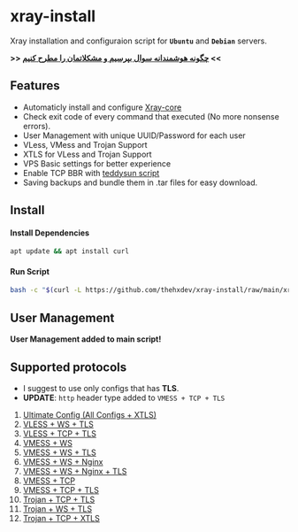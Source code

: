 # xray-install

Xray installation and configuraion script for **`Ubuntu`** and **`Debian`** servers.

**>> [چگونه هوشمندانه سوال بپرسیم و مشکلاتمان را مطرح کنیم](https://github.com/sergeantreacher/smart-question/blob/master/readme.md) <<**

## Features

- Automaticly install and configure [Xray-core](https://github.com/XTLS/Xray-core)
- Check exit code of every command that executed (No more nonsense errors).
- User Management with unique UUID/Password for each user
- VLess, VMess and Trojan Support
- XTLS for VLess and Trojan Support 
- VPS Basic settings for better experience
- Enable TCP BBR with [teddysun script](https://github.com/teddysun/across/blob/master/bbr.sh)
- Saving backups and bundle them in .tar files for easy download.

## Install

#### Install Dependencies

```bash
apt update && apt install curl
```

#### Run Script

```bash
bash -c "$(curl -L https://github.com/thehxdev/xray-install/raw/main/xray.sh)"
```

## User Management

**User Management added to main script!**

## Supported protocols

- I suggest to use only configs that has **TLS**.
- **UPDATE**: `http` header type added to `VMESS + TCP + TLS`

1. [Ultimate Config (All Configs + XTLS)](https://github.com/thehxdev/xray-examples/blob/main/VLESS-TCP-XTLS-WHATEVER)
1. [VLESS + WS + TLS](https://github.com/thehxdev/xray-examples/tree/main/VLESS-Websocket-TLS-s)
1. [VLESS + TCP + TLS](https://github.com/thehxdev/xray-examples/tree/main/VLESS-TCP-TLS-Minimal-s)
1. [VMESS + WS](https://github.com/thehxdev/xray-examples/tree/main/VMess-Websocket-s)
1. [VMESS + WS + TLS](https://github.com/thehxdev/xray-examples/tree/main/VMess-Websocket-TLS-s)
1. [VMESS + WS + Nginx](https://github.com/thehxdev/xray-examples/tree/main/VMess-Websocket-Nginx-s)
1. [VMESS + WS + Nginx + TLS](https://github.com/thehxdev/xray-examples/tree/main/VMess-Websocket-Nginx-TLS-s)
1. [VMESS + TCP](https://github.com/thehxdev/xray-examples/tree/main/VMess-TCP-s)
1. [VMESS + TCP + TLS](https://github.com/thehxdev/xray-examples/tree/main/VMess-TCP-TLS-s)
1. [Trojan + TCP + TLS](https://github.com/thehxdev/xray-examples/tree/main/Trojan-TCP-TLS-s)
1. [Trojan + WS + TLS](https://github.com/thehxdev/xray-examples/tree/main/Trojan-Websocket-TLS-s)
1. [Trojan + TCP + XTLS](https://github.com/thehxdev/xray-examples/tree/main/Trojan-TCP-XTLS-s)

